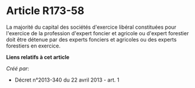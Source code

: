 # Article R173-58

La majorité du capital des sociétés d'exercice libéral constituées pour l'exercice de la profession d'expert foncier et
agricole ou d'expert forestier doit être détenue par des experts fonciers et agricoles ou des experts forestiers en exercice.

**Liens relatifs à cet article**

_Créé par_:

  - Décret n°2013-340 du 22 avril 2013 - art. 1
